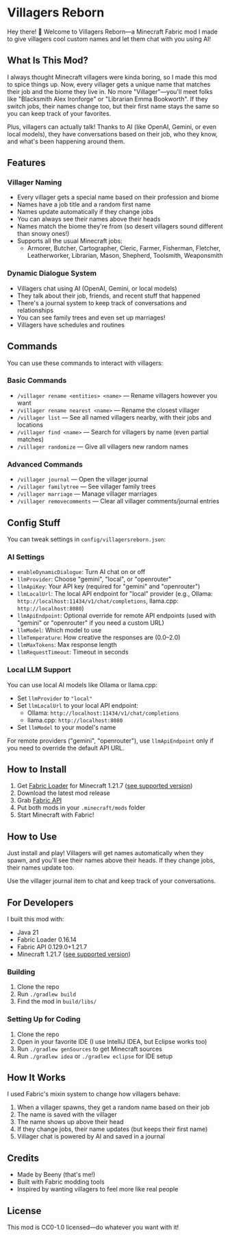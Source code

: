 # Villagers Reborn

Hey there! 👋 Welcome to Villagers Reborn—a Minecraft Fabric mod I made to give villagers cool custom names and let them chat with you using AI!

## What Is This Mod?

I always thought Minecraft villagers were kinda boring, so I made this mod to spice things up. Now, every villager gets a unique name that matches their job and the biome they live in. No more "Villager"—you'll meet folks like "Blacksmith Alex Ironforge" or "Librarian Emma Bookworth". If they switch jobs, their names change too, but their first name stays the same so you can keep track of your favorites.

Plus, villagers can actually talk! Thanks to AI (like OpenAI, Gemini, or even local models), they have conversations based on their job, who they know, and what's been happening around them.

## Features

### Villager Naming
- Every villager gets a special name based on their profession and biome
- Names have a job title and a random first name
- Names update automatically if they change jobs
- You can always see their names above their heads
- Names match the biome they're from (so desert villagers sound different than snowy ones!)
- Supports all the usual Minecraft jobs:
  - Armorer, Butcher, Cartographer, Cleric, Farmer, Fisherman, Fletcher, Leatherworker, Librarian, Mason, Shepherd, Toolsmith, Weaponsmith

### Dynamic Dialogue System
- Villagers chat using AI (OpenAI, Gemini, or local models)
- They talk about their job, friends, and recent stuff that happened
- There's a journal system to keep track of conversations and relationships
- You can see family trees and even set up marriages!
- Villagers have schedules and routines

## Commands

You can use these commands to interact with villagers:

### Basic Commands
- `/villager rename <entities> <name>` — Rename villagers however you want
- `/villager rename nearest <name>` — Rename the closest villager
- `/villager list` — See all named villagers nearby, with their jobs and locations
- `/villager find <name>` — Search for villagers by name (even partial matches)
- `/villager randomize` — Give all villagers new random names

### Advanced Commands
- `/villager journal` — Open the villager journal
- `/villager familytree` — See villager family trees
- `/villager marriage` — Manage villager marriages
- `/villager removecomments` — Clear all villager comments/journal entries

## Config Stuff

You can tweak settings in `config/villagersreborn.json`:

### AI Settings
- `enableDynamicDialogue`: Turn AI chat on or off
- `llmProvider`: Choose "gemini", "local", or "openrouter"
- `llmApiKey`: Your API key (required for "gemini" and "openrouter")
- `llmLocalUrl`: The local API endpoint for "local" provider (e.g., Ollama: `http://localhost:11434/v1/chat/completions`, llama.cpp: `http://localhost:8080`)
- `llmApiEndpoint`: Optional override for remote API endpoints (used with "gemini" or "openrouter" if you need a custom URL)
- `llmModel`: Which model to use
- `llmTemperature`: How creative the responses are (0.0–2.0)
- `llmMaxTokens`: Max response length
- `llmRequestTimeout`: Timeout in seconds

### Local LLM Support
You can use local AI models like Ollama or llama.cpp:
- Set `llmProvider` to `"local"`
- Set `llmLocalUrl` to your local API endpoint:
  - Ollama: `http://localhost:11434/v1/chat/completions`
  - llama.cpp: `http://localhost:8080`
- Set `llmModel` to your model's name

For remote providers ("gemini", "openrouter"), use `llmApiEndpoint` only if you need to override the default API URL.

## How to Install

1. Get [Fabric Loader](https://fabricmc.net/use/) for Minecraft 1.21.7 ([see supported version](gradle.properties:7))
2. Download the latest mod release
3. Grab [Fabric API](https://www.curseforge.com/minecraft/mc-mods/fabric-api)
4. Put both mods in your `.minecraft/mods` folder
5. Start Minecraft with Fabric!

## How to Use

Just install and play! Villagers will get names automatically when they spawn, and you'll see their names above their heads. If they change jobs, their names update too.

Use the villager journal item to chat and keep track of your conversations.

## For Developers

I built this mod with:
- Java 21
- Fabric Loader 0.16.14
- Fabric API 0.129.0+1.21.7
- Minecraft 1.21.7 ([see supported version](gradle.properties:7))

### Building

1. Clone the repo
2. Run `./gradlew build`
3. Find the mod in `build/libs/`

### Setting Up for Coding

1. Clone the repo
2. Open in your favorite IDE (I use IntelliJ IDEA, but Eclipse works too)
3. Run `./gradlew genSources` to get Minecraft sources
4. Run `./gradlew idea` or `./gradlew eclipse` for IDE setup

## How It Works

I used Fabric's mixin system to change how villagers behave:

1. When a villager spawns, they get a random name based on their job
2. The name is saved with the villager
3. The name shows up above their head
4. If they change jobs, their name updates (but keeps their first name)
5. Villager chat is powered by AI and saved in a journal

## Credits

- Made by Beeny (that's me!)
- Built with Fabric modding tools
- Inspired by wanting villagers to feel more like real people

## License

This mod is CC0-1.0 licensed—do whatever you want with it!